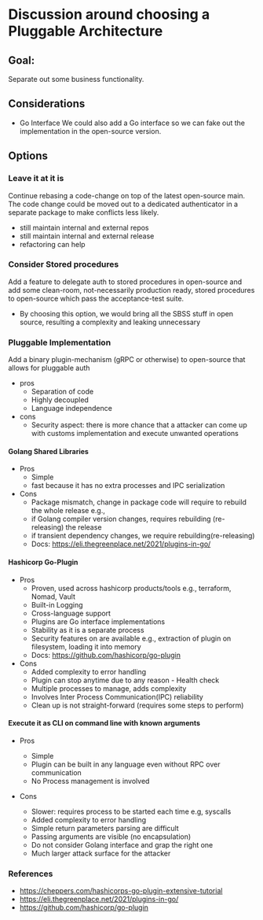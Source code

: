 # Discussion around choosing a Pluggable Architecture

## Goal:

Separate out some business functionality.

## Considerations

- Go Interface We could also add a Go interface so we can fake out the implementation in the open-source version.

## Options

### Leave it at it is

Continue rebasing a code-change on top of the latest open-source main. The code change could be moved out to a dedicated
authenticator in a separate package to make conflicts less likely.

- still maintain internal and external repos
- still maintain internal and external release
- refactoring can help

### Consider Stored procedures

Add a feature to delegate auth to stored procedures in open-source and add some clean-room, not-necessarily production
ready, stored procedures to open-source which pass the acceptance-test suite.

- By choosing this option, we would bring all the SBSS stuff in open source, resulting a complexity and leaking
  unnecessary

### Pluggable Implementation

Add a binary plugin-mechanism (gRPC or otherwise) to open-source that allows for pluggable auth

- pros
    - Separation of code
    - Highly decoupled
    - Language independence
- cons
    - Security aspect: there is more chance that a attacker can come up with customs implementation and execute unwanted
      operations

#### Golang Shared Libraries

- Pros
    - Simple
    - fast because it has no extra processes and IPC serialization
- Cons
    - Package mismatch, change in package code will require to rebuild the whole release e.g.,
    - if Golang compiler version changes, requires rebuilding (re-releasing) the release
    - if transient dependency changes, we require rebuilding(re-releasing)
    - Docs: https://eli.thegreenplace.net/2021/plugins-in-go/

#### Hashicorp Go-Plugin

- Pros
    - Proven, used across hashicorp products/tools e.g., terraform, Nomad, Vault
    - Built-in Logging
    - Cross-language support
    - Plugins are Go interface implementations
    - Stability as it is a separate process
    - Security features on are available e.g., extraction of plugin on filesystem, loading it into memory
    - Docs: https://github.com/hashicorp/go-plugin
- Cons
    - Added complexity to error handling
    - Plugin can stop anytime due to any reason - Health check
    - Multiple processes to manage, adds complexity
    - Involves Inter Process Communication(IPC) reliability
    - Clean up is not straight-forward (requires some steps to perform)

#### Execute it as CLI on command line with known arguments

- Pros
    - Simple
    - Plugin can be built in any language even without RPC over communication
    - No Process management is involved

- Cons
    - Slower: requires process to be started each time e.g, syscalls
    - Added complexity to error handling
    - Simple return parameters parsing are difficult
    - Passing arguments are visible (no encapsulation)
    - Do not consider Golang interface and grap the right one
    - Much larger attack surface for the attacker

### References

- https://cheppers.com/hashicorps-go-plugin-extensive-tutorial
- https://eli.thegreenplace.net/2021/plugins-in-go/
- https://github.com/hashicorp/go-plugin
